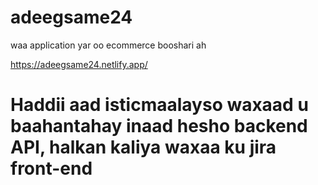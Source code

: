 # adeegsame24
waa application yar oo ecommerce booshari ah

https://adeegsame24.netlify.app/


# Haddii aad isticmaalayso waxaad u baahantahay inaad hesho backend API, halkan kaliya waxaa ku jira front-end
